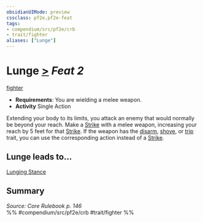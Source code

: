 ```yaml
---
obsidianUIMode: preview
cssclass: pf2e,pf2e-feat
tags:
- compendium/src/pf2e/crb
- trait/fighter
aliases: ["Lunge"]
---
```

# Lunge  [>](../../Rules/core-rulebook/chapter-9-playing-the-game.md#Actions "Single Action") *Feat 2*  
[fighter](../../Rules/traits/fighter.md)  

- **Requirements**: You are wielding a melee weapon.
- **Activity** Single Action

Extending your body to its limits, you attack an enemy that would normally be beyond your reach. Make a [Strike](../../Rules/actions/strike.md) with a melee weapon, increasing your reach by 5 feet for that [Strike](../../Rules/actions/strike.md). If the weapon has the [disarm](../../Rules/traits/disarm.md), [shove](../../Rules/traits/shove.md), or [trip](../../Rules/traits/trip.md) trait, you can use the corresponding action instead of a [Strike](../../Rules/actions/strike.md).

## Lunge leads to...

[Lunging Stance](lunging-stance.md)

## Summary

*Source: Core Rulebook p. 146*  
%% #compendium/src/pf2e/crb #trait/fighter %%